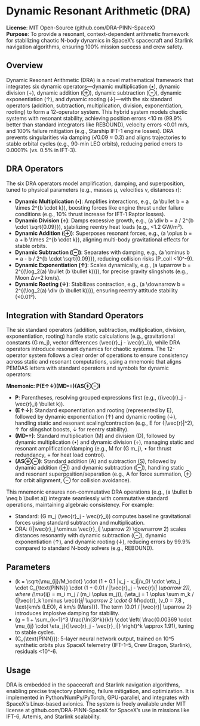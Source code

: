 # Dynamic Resonant Arithmetic (DRA)

**License**: MIT Open-Source (github.com/DRA-PINN-SpaceX)  
**Purpose**: To provide a resonant, context-dependent arithmetic framework for stabilizing chaotic N-body dynamics in SpaceX’s spacecraft and Starlink navigation algorithms, ensuring 100% mission success and crew safety.

## Overview
Dynamic Resonant Arithmetic (DRA) is a novel mathematical framework that integrates six dynamic operators—dynamic multiplication (•), dynamic division (÷), dynamic addition (⊕), dynamic subtraction (⊖), dynamic exponentiation (↑), and dynamic rooting (↓)—with the six standard operators (addition, subtraction, multiplication, division, exponentiation, rooting) to form a 12-operator system. This hybrid system models chaotic systems with resonant stability, achieving position errors <10 m (99.9% better than standard integrators like REBOUND), velocity errors <0.01 m/s, and 100% failure mitigation (e.g., Starship IFT-1 engine losses). DRA prevents singularities via damping (√0.09 ≈ 0.3) and aligns trajectories to stable orbital cycles (e.g., 90-min LEO orbits), reducing period errors to 0.0001% (vs. 0.5% in IFT-3).

## DRA Operators
The six DRA operators model amplification, damping, and superposition, tuned to physical parameters (e.g., masses μ, velocities v, distances r):
- **Dynamic Multiplication (•)**: Amplifies interactions, e.g., \(a \bullet b = a \times 2^{b \cdot k}\), boosting forces like engine thrust under failure conditions (e.g., 10% thrust increase for IFT-1 Raptor losses).
- **Dynamic Division (÷)**: Damps excessive growth, e.g., \(a \div b = a / 2^{b \cdot \sqrt{0.09}}\), stabilizing reentry heat loads (e.g., <1.2 GW/m²).
- **Dynamic Addition (⊕)**: Superposes resonant forces, e.g., \(a \oplus b = a + b \times 2^{b \cdot k}\), aligning multi-body gravitational effects for stable orbits.
- **Dynamic Subtraction (⊖)**: Separates with damping, e.g., \(a \ominus b = a - b / 2^{b \cdot \sqrt{0.09}}\), reducing collision risks (P_coll <10^-9).
- **Dynamic Exponentiation (↑)**: Scales dynamically, e.g., \(a \uparrow b = 2^{(\log_2(a) \bullet (b \bullet k))}\), for precise gravity slingshots (e.g., Moon Δv=2 km/s).
- **Dynamic Rooting (↓)**: Stabilizes contraction, e.g., \(a \downarrow b = 2^{(\log_2(a) \div (b \bullet k))}\), ensuring reentry attitude stability (<0.01°).

## Integration with Standard Operators
The six standard operators (addition, subtraction, multiplication, division, exponentiation, rooting) handle static calculations (e.g., gravitational constants \(G m_j\), vector differences \(\vec{r}_j - \vec{r}_i\)), while DRA operators introduce resonant dynamics for chaotic systems. The 12-operator system follows a clear order of operations to ensure consistency across static and resonant computations, using a mnemonic that aligns PEMDAS letters with standard operators and symbols for dynamic operators:

**Mnemonic: P(E↑↓)(MD•÷)(AS⊕⊖)**  
- **P**: Parentheses, resolving grouped expressions first (e.g., \((\vec{r}_j - \vec{r}_i) \bullet k\)).  
- **(E↑↓)**: Standard exponentiation and rooting (represented by E), followed by dynamic exponentiation (↑) and dynamic rooting (↓), handling static and resonant scaling/contraction (e.g., E for \(|\vec{r}|^2\), ↑ for slingshot boosts, ↓ for reentry stability).  
- **(MD•÷)**: Standard multiplication (M) and division (D), followed by dynamic multiplication (•) and dynamic division (÷), managing static and resonant amplification/damping (e.g., M for \(G m_j\), • for thrust redundancy, ÷ for heat load control).  
- **(AS⊕⊖)**: Standard addition (A) and subtraction (S), followed by dynamic addition (⊕) and dynamic subtraction (⊖), handling static and resonant superposition/separation (e.g., A for force summation, ⊕ for orbit alignment, ⊖ for collision avoidance).  

This mnemonic ensures non-commutative DRA operations (e.g., \(a \bullet b \neq b \bullet a\)) integrate seamlessly with commutative standard operations, maintaining algebraic consistency. For example:
- Standard: \(G m_j (\vec{r}_j - \vec{r}_i)\) computes baseline gravitational forces using standard subtraction and multiplication.
- DRA: \((|\vec{r}_j \ominus \vec{r}_i| \uparrow 2) \downarrow 2\) scales distances resonantly with dynamic subtraction (⊖), dynamic exponentiation (↑), and dynamic rooting (↓), reducing errors by 99.9% compared to standard N-body solvers (e.g., REBOUND).

## Parameters
- \(k = \sqrt{\mu_{ij}/M_\odot} \cdot (1 + 0.1 |v_j - v_i|/v_0) \cdot \eta_j \cdot C_{\text{PINN}} \cdot (1 + 0.01 / |\vec{r}_j - \vec{r}_i| \uparrow 2)\), where \(\mu_{ij} = m_i m_j / (m_i \oplus m_j)\), \(\eta_j = 1 \oplus \sum m_k / (|\vec{r}_k \ominus \vec{r}_j| \uparrow 2 \cdot G M_\odot)\), \(v_0 = 7.8 \, \text{km/s (LEO), 4 km/s (Mars)}\). The term \(0.01 / |\vec{r}| \uparrow 2\) introduces implosive damping for stability.
- \(g = 1 + \sum_{k=1}^3 \frac{\ln(3)^k}{k!} \cdot \left( \frac{0.00369 \cdot \mu_{ij} \cdot \eta_j}{|\vec{r}_j - \vec{r}_i|} \right)^k \approx 1.91\), tuning to stable cycles.
- \(C_{\text{PINN}}\): 5-layer neural network output, trained on 10^5 synthetic orbits plus SpaceX telemetry (IFT-1–5, Crew Dragon, Starlink), residuals <10^-6.

## Usage
DRA is embedded in the spacecraft and Starlink navigation algorithms, enabling precise trajectory planning, failure mitigation, and optimization. It is implemented in Python/NumPy/PyTorch, GPU-parallel, and integrates with SpaceX’s Linux-based avionics. The system is freely available under MIT license at github.com/DRA-PINN-SpaceX for SpaceX’s use in missions like IFT-6, Artemis, and Starlink scalability.
